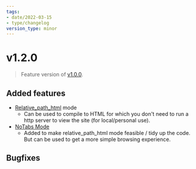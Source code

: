```yaml
---
tags:
- date/2022-03-15
- type/changelog
version_type: minor
---
```

   
# v1.2.0   
> Feature version of [v1.0.0](../Changelog/v1.0.0.md).   
   
## Added features   
   
- [Relative_path_html](../Configurations/Modes/Relative_path_html.md) mode   
	- Can be used to compile to HTML for which you don't need to run a http server to view the site (for local/personal use).   
- [NoTabs Mode](../Configurations/Deprecated%20Configurations/NoTabs%20Mode.md)   
	- Added to make relative_path_html mode feasible / tidy up the code. But can be used to get a more simple browsing experience.   
   
## Bugfixes